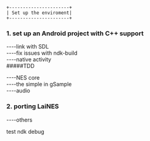 	+----------------------+
	| Set up the enviroment|
	+----------------------+

### 1. set up an Android project with C++ support
----link with SDL     
----fix issues with ndk-build  
----native activity	  
#####TDD   

----NES core   
----the simple in gSample  
----audio
	
	
### 2. porting LaiNES
----others

test ndk debug
